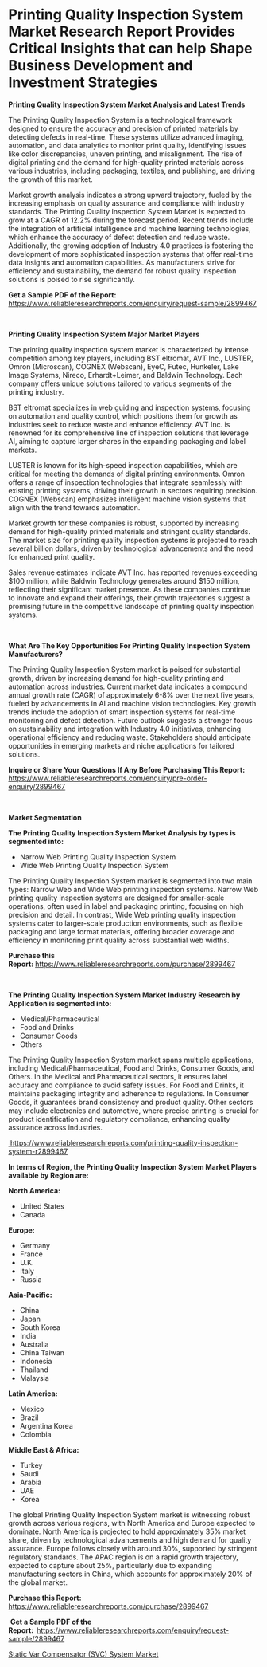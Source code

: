 <p><h1>Printing Quality Inspection System Market Research Report Provides Critical Insights that can help Shape Business Development and Investment Strategies</h1></p><p><strong>Printing Quality Inspection System Market Analysis and Latest Trends</strong></p>
<p><p>The Printing Quality Inspection System is a technological framework designed to ensure the accuracy and precision of printed materials by detecting defects in real-time. These systems utilize advanced imaging, automation, and data analytics to monitor print quality, identifying issues like color discrepancies, uneven printing, and misalignment. The rise of digital printing and the demand for high-quality printed materials across various industries, including packaging, textiles, and publishing, are driving the growth of this market.</p><p>Market growth analysis indicates a strong upward trajectory, fueled by the increasing emphasis on quality assurance and compliance with industry standards. The Printing Quality Inspection System Market is expected to grow at a CAGR of 12.2% during the forecast period. Recent trends include the integration of artificial intelligence and machine learning technologies, which enhance the accuracy of defect detection and reduce waste. Additionally, the growing adoption of Industry 4.0 practices is fostering the development of more sophisticated inspection systems that offer real-time data insights and automation capabilities. As manufacturers strive for efficiency and sustainability, the demand for robust quality inspection solutions is poised to rise significantly.</p></p>
<p><strong>Get a Sample PDF of the Report:&nbsp;</strong> <a href="https://www.reliableresearchreports.com/enquiry/request-sample/2899467?utm_campaign=2230&utm_medium=2&utm_source=Github&utm_content=ia&utm_term=16032025&utm_id=printing-quality-inspection-system">https://www.reliableresearchreports.com/enquiry/request-sample/2899467</a></p>
<p>&nbsp;</p>
<p><strong>Printing Quality Inspection System Major Market Players</strong></p>
<p><p>The printing quality inspection system market is characterized by intense competition among key players, including BST eltromat, AVT Inc., LUSTER, Omron (Microscan), COGNEX (Webscan), EyeC, Futec, Hunkeler, Lake Image Systems, Nireco, Erhardt+Leimer, and Baldwin Technology. Each company offers unique solutions tailored to various segments of the printing industry.</p><p>BST eltromat specializes in web guiding and inspection systems, focusing on automation and quality control, which positions them for growth as industries seek to reduce waste and enhance efficiency. AVT Inc. is renowned for its comprehensive line of inspection solutions that leverage AI, aiming to capture larger shares in the expanding packaging and label markets.</p><p>LUSTER is known for its high-speed inspection capabilities, which are critical for meeting the demands of digital printing environments. Omron offers a range of inspection technologies that integrate seamlessly with existing printing systems, driving their growth in sectors requiring precision. COGNEX (Webscan) emphasizes intelligent machine vision systems that align with the trend towards automation.</p><p>Market growth for these companies is robust, supported by increasing demand for high-quality printed materials and stringent quality standards. The market size for printing quality inspection systems is projected to reach several billion dollars, driven by technological advancements and the need for enhanced print quality.</p><p>Sales revenue estimates indicate AVT Inc. has reported revenues exceeding $100 million, while Baldwin Technology generates around $150 million, reflecting their significant market presence. As these companies continue to innovate and expand their offerings, their growth trajectories suggest a promising future in the competitive landscape of printing quality inspection systems.</p></p>
<p>&nbsp;</p>
<p><strong>What Are The Key Opportunities For Printing Quality Inspection System Manufacturers?</strong></p>
<p><p>The Printing Quality Inspection System market is poised for substantial growth, driven by increasing demand for high-quality printing and automation across industries. Current market data indicates a compound annual growth rate (CAGR) of approximately 6-8% over the next five years, fueled by advancements in AI and machine vision technologies. Key growth trends include the adoption of smart inspection systems for real-time monitoring and defect detection. Future outlook suggests a stronger focus on sustainability and integration with Industry 4.0 initiatives, enhancing operational efficiency and reducing waste. Stakeholders should anticipate opportunities in emerging markets and niche applications for tailored solutions.</p></p>
<p><strong>Inquire or Share Your Questions If Any Before Purchasing This Report:</strong> <a href="https://www.reliableresearchreports.com/enquiry/pre-order-enquiry/2899467?utm_campaign=2230&utm_medium=2&utm_source=Github&utm_content=ia&utm_term=16032025&utm_id=printing-quality-inspection-system">https://www.reliableresearchreports.com/enquiry/pre-order-enquiry/2899467</a></p>
<p>&nbsp;</p>
<p><strong>Market Segmentation</strong></p>
<p><strong>The Printing Quality Inspection System Market Analysis by types is segmented into:</strong></p>
<p><ul><li>Narrow Web Printing Quality Inspection System</li><li>Wide Web Printing Quality Inspection System</li></ul></p>
<p><p>The Printing Quality Inspection System market is segmented into two main types: Narrow Web and Wide Web printing inspection systems. Narrow Web printing quality inspection systems are designed for smaller-scale operations, often used in label and packaging printing, focusing on high precision and detail. In contrast, Wide Web printing quality inspection systems cater to larger-scale production environments, such as flexible packaging and large format materials, offering broader coverage and efficiency in monitoring print quality across substantial web widths.</p></p>
<p><strong>Purchase this Report:&nbsp;</strong><a href="https://www.reliableresearchreports.com/purchase/2899467?utm_campaign=2230&utm_medium=2&utm_source=Github&utm_content=ia&utm_term=16032025&utm_id=printing-quality-inspection-system">https://www.reliableresearchreports.com/purchase/2899467</a></p>
<p>&nbsp;</p>
<p><strong>The Printing Quality Inspection System Market Industry Research by Application is segmented into:</strong></p>
<p><ul><li>Medical/Pharmaceutical</li><li>Food and Drinks</li><li>Consumer Goods</li><li>Others</li></ul></p>
<p><p>The Printing Quality Inspection System market spans multiple applications, including Medical/Pharmaceutical, Food and Drinks, Consumer Goods, and Others. In the Medical and Pharmaceutical sectors, it ensures label accuracy and compliance to avoid safety issues. For Food and Drinks, it maintains packaging integrity and adherence to regulations. In Consumer Goods, it guarantees brand consistency and product quality. Other sectors may include electronics and automotive, where precise printing is crucial for product identification and regulatory compliance, enhancing quality assurance across industries.</p></p>
<p><a href="https://www.reliableresearchreports.com/printing-quality-inspection-system-r2899467?utm_campaign=2230&utm_medium=2&utm_source=Github&utm_content=ia&utm_term=16032025&utm_id=printing-quality-inspection-system">&nbsp;https://www.reliableresearchreports.com/printing-quality-inspection-system-r2899467</a></p>
<p><strong>In terms of Region, the Printing Quality Inspection System Market Players available by Region are:</strong></p>
<p>
    <p> <strong> North America: </strong>
        <ul>
            <li>United States</li>
            <li>Canada</li>
        </ul>
        </p> 
    <p> <strong> Europe: </strong>
        <ul>
            <li>Germany</li>
            <li>France</li>
            <li>U.K.</li>
            <li>Italy</li>
            <li>Russia</li>
        </ul>
        </p> 
    <p> <strong> Asia-Pacific: </strong>
        <ul>
            <li>China</li>
            <li>Japan</li>
            <li>South Korea</li>
            <li>India</li>
            <li>Australia</li>
            <li>China Taiwan</li>
            <li>Indonesia</li>
            <li>Thailand</li>
            <li>Malaysia</li>
        </ul>
        </p> 
    <p> <strong> Latin America: </strong>
        <ul>
            <li>Mexico</li>
            <li>Brazil</li>
            <li>Argentina Korea</li>
            <li>Colombia</li>
        </ul>
        </p> 
    <p> <strong> Middle East & Africa: </strong>
        <ul>
            <li>Turkey</li>
            <li>Saudi</li>
            <li>Arabia</li>
            <li>UAE</li>
            <li>Korea</li>
        </ul>
    </p>
    </p>
<p><p>The global Printing Quality Inspection System market is witnessing robust growth across various regions, with North America and Europe expected to dominate. North America is projected to hold approximately 35% market share, driven by technological advancements and high demand for quality assurance. Europe follows closely with around 30%, supported by stringent regulatory standards. The APAC region is on a rapid growth trajectory, expected to capture about 25%, particularly due to expanding manufacturing sectors in China, which accounts for approximately 20% of the global market.</p></p>
<p><strong>Purchase this Report: </strong><a href="https://www.reliableresearchreports.com/purchase/2899467?utm_campaign=2230&utm_medium=2&utm_source=Github&utm_content=ia&utm_term=16032025&utm_id=printing-quality-inspection-system">https://www.reliableresearchreports.com/purchase/2899467</a></p>
<p>&nbsp;<strong>Get a Sample PDF of the Report:&nbsp;&nbsp;</strong><a href="https://www.reliableresearchreports.com/enquiry/request-sample/2899467?utm_campaign=2230&utm_medium=2&utm_source=Github&utm_content=ia&utm_term=16032025&utm_id=printing-quality-inspection-system">https://www.reliableresearchreports.com/enquiry/request-sample/2899467</a></p>
<p><strong></strong></p>
<p><p><a href="https://github.com/arionmp/Market-Research-Report-List-5/blob/main/static-var-compensator-svc-system-market.md?utm_campaign=2230&utm_medium=2&utm_source=Github&utm_content=ia&utm_term=16032025&utm_id=printing-quality-inspection-system">Static Var Compensator (SVC) System Market</a></p></p>
